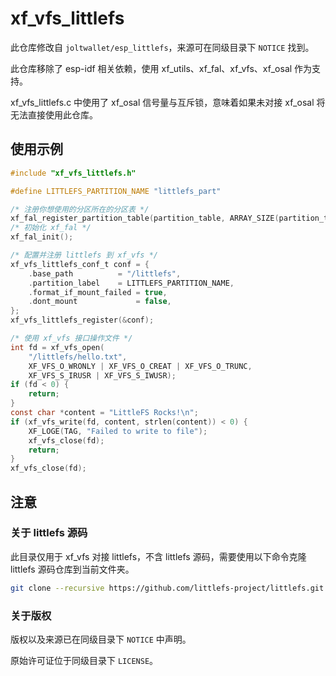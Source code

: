 # xf_vfs_littlefs

此仓库修改自 `joltwallet/esp_littlefs`，来源可在同级目录下 `NOTICE` 找到。

此仓库移除了 esp-idf 相关依赖，使用 xf_utils、xf_fal、xf_vfs、xf_osal 作为支持。

xf_vfs_littlefs.c 中使用了 xf_osal 信号量与互斥锁，意味着如果未对接 xf_osal 将无法直接使用此仓库。

## 使用示例

```c
#include "xf_vfs_littlefs.h"

#define LITTLEFS_PARTITION_NAME "littlefs_part"

/* 注册你想使用的分区所在的分区表 */
xf_fal_register_partition_table(partition_table, ARRAY_SIZE(partition_table));
/* 初始化 xf_fal */
xf_fal_init();

/* 配置并注册 littlefs 到 xf_vfs */
xf_vfs_littlefs_conf_t conf = {
    .base_path          = "/littlefs",
    .partition_label    = LITTLEFS_PARTITION_NAME,
    .format_if_mount_failed = true,
    .dont_mount             = false,
};
xf_vfs_littlefs_register(&conf);

/* 使用 xf_vfs 接口操作文件 */
int fd = xf_vfs_open(
    "/littlefs/hello.txt", 
    XF_VFS_O_WRONLY | XF_VFS_O_CREAT | XF_VFS_O_TRUNC,
    XF_VFS_S_IRUSR | XF_VFS_S_IWUSR);
if (fd < 0) {
    return;
}
const char *content = "LittleFS Rocks!\n";
if (xf_vfs_write(fd, content, strlen(content)) < 0) {
    XF_LOGE(TAG, "Failed to write to file");
    xf_vfs_close(fd);
    return;
}
xf_vfs_close(fd);
```

## 注意

### 关于 littlefs 源码

此目录仅用于 xf_vfs 对接 littlefs，不含 littlefs 源码，需要使用以下命令克隆 littlefs 源码仓库到当前文件夹。

```bash
git clone --recursive https://github.com/littlefs-project/littlefs.git -b v2.9.1
```

### 关于版权

版权以及来源已在同级目录下 `NOTICE` 中声明。

原始许可证位于同级目录下 `LICENSE`。
